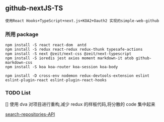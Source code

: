 ## github-nextJS-TS

    使用React Hooks+TypeScript+next.js+KOA2+Oauth2 实现的simple-web-github

### 所用 package

    npm install -S react react-dom  antd
    npm install -S redux react-redux redux-thunk typesafe-actions
    npm install -S next @zeit/next-css @zeit/next-typescript
    npm install -S ioredis jest axios moment markdown-it atob github-markdown-css
    npm install -S koa koa-router koa-session koa-body

    npm install -D cross-env nodemon redux-devtools-extension eslint eslint-plugin-react eslint-plugin-react-hooks

### TODO List

[] 使用 dva 对项目进行重构,减少 redux 的样板代码,将分散的 code 集中起来

[search-repositories-API](https://developer.github.com/v3/search/#search-repositories)
